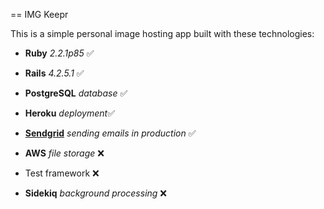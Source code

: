 == IMG Keepr

This is a simple personal image hosting app built with these technologies:

* **Ruby** *2.2.1p85* ✅

* **Rails** *4.2.5.1* ✅

* **PostgreSQL** *database* ✅

* **Heroku** *deployment*✅

* [**Sendgrid**](https://app.sendgrid.com) *sending emails in production* ✅

* **AWS** *file storage* ❌

* Test framework ❌

* **Sidekiq** *background processing* ❌

